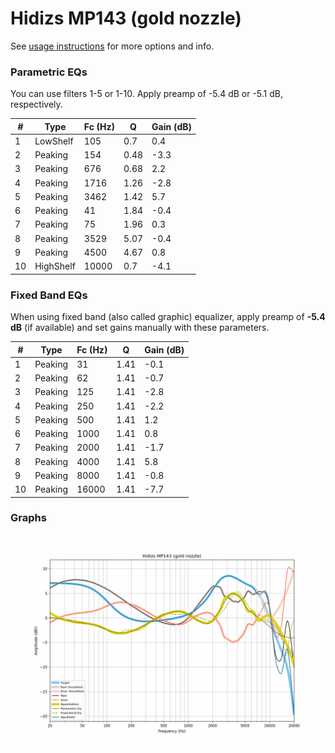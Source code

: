 # Hidizs MP143 (gold nozzle)
See [usage instructions](https://github.com/jaakkopasanen/AutoEq#usage) for more options and info.

### Parametric EQs
You can use filters 1-5 or 1-10. Apply preamp of -5.4 dB or -5.1 dB, respectively.

|   # | Type      |   Fc (Hz) |    Q |   Gain (dB) |
|-----|-----------|-----------|------|-------------|
|   1 | LowShelf  |       105 | 0.7  |         0.4 |
|   2 | Peaking   |       154 | 0.48 |        -3.3 |
|   3 | Peaking   |       676 | 0.68 |         2.2 |
|   4 | Peaking   |      1716 | 1.26 |        -2.8 |
|   5 | Peaking   |      3462 | 1.42 |         5.7 |
|   6 | Peaking   |        41 | 1.84 |        -0.4 |
|   7 | Peaking   |        75 | 1.96 |         0.3 |
|   8 | Peaking   |      3529 | 5.07 |        -0.4 |
|   9 | Peaking   |      4500 | 4.67 |         0.8 |
|  10 | HighShelf |     10000 | 0.7  |        -4.1 |

### Fixed Band EQs
When using fixed band (also called graphic) equalizer, apply preamp of **-5.4 dB** (if available) and set gains manually with these parameters.

|   # | Type    |   Fc (Hz) |    Q |   Gain (dB) |
|-----|---------|-----------|------|-------------|
|   1 | Peaking |        31 | 1.41 |        -0.1 |
|   2 | Peaking |        62 | 1.41 |        -0.7 |
|   3 | Peaking |       125 | 1.41 |        -2.8 |
|   4 | Peaking |       250 | 1.41 |        -2.2 |
|   5 | Peaking |       500 | 1.41 |         1.2 |
|   6 | Peaking |      1000 | 1.41 |         0.8 |
|   7 | Peaking |      2000 | 1.41 |        -1.7 |
|   8 | Peaking |      4000 | 1.41 |         5.8 |
|   9 | Peaking |      8000 | 1.41 |        -0.8 |
|  10 | Peaking |     16000 | 1.41 |        -7.7 |

### Graphs
![](./Hidizs%20MP143%20(gold%20nozzle).png)
